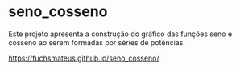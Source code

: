 # seno_cosseno
Este projeto apresenta a construção do gráfico das funções seno e cosseno ao serem formadas por séries de potências.

https://fuchsmateus.github.io/seno_cosseno/
